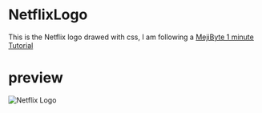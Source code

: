 # NetflixLogo

This is the Netflix logo drawed with css, I am following a [MejiByte 1 minute Tutorial](https://youtu.be/xNE97NXEuGQ)

# preview

![Netflix Logo](./netflixLogoScreenShot)
